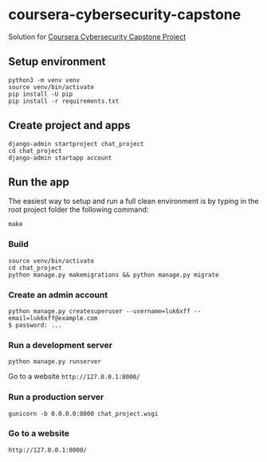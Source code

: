 # coursera-cybersecurity-capstone
Solution for [Coursera Cybersecurity Capstone Project](https://www.coursera.org/learn/cyber-security-capstone)


## Setup environment
```
python3 -m venv venv
source venv/bin/activate
pip install -U pip
pip install -r requirements.txt
```

## Create project and apps
```
django-admin startproject chat_project
cd chat_project
django-admin startapp account
```

## Run the app

The easiest way to setup and run a full clean environment is by typing in the root project folder the following command:
```
make
```

### Build
```
source venv/bin/activate
cd chat_project
python manage.py makemigrations && python manage.py migrate
```

### Create an admin account
```
python manage.py createsuperuser --username=luk6xff --email=luk6xff@example.com
$ password: ...
```

### Run a development server
```
python manage.py runserver
```
Go to a website `http://127.0.0.1:8000/`

### Run a production server
```
gunicorn -b 0.0.0.0:8000 chat_project.wsgi
```

### Go to a website
`http://127.0.0.1:8000/`